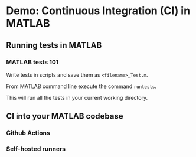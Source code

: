 # Demo: Continuous Integration (CI) in MATLAB 

## Running tests in MATLAB

### MATLAB tests 101

Write tests in scripts and save them as `<filename>_Test.m`. 

From MATLAB command line execute the command `runtests`.

This will run all the tests in your current working directory.

## CI into your MATLAB codebase

### Github Actions

### Self-hosted runners